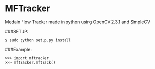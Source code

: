 MFTracker
=========

Medain Flow Tracker made in python using OpenCV 2.3.1 and SimpleCV

###SETUP:

    $ sudo python setup.py install

###Example:
    
    >>> import mftracker
    >>> mftracker.mftrack()
